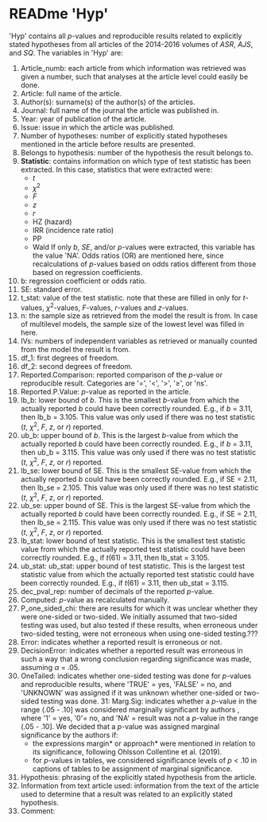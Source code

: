 # READme 'Hyp'

'Hyp' contains all *p*-values and reproducible results related to explicitly stated hypotheses from all articles of the 2014-2016 volumes of *ASR*, *AJS*, and *SQ*. The variables in 'Hyp' are:

1. Article_numb: each article from which information was retrieved was given a number, such that analyses at the article level could easily be done.
2. Article: full name of the article.
3. Author(s): surname(s) of the author(s) of the articles.
4. Journal: full name of the journal the article was published in.
5. Year: year of publication of the article.
6. Issue: issue in which the article was published.
7. Number of hypotheses: number of explicitly stated hypotheses mentioned in the article before results are presented.
8. Belongs to hypothesis: number of the hypothesis the result belongs to.
9. **Statistic**: contains information on which type of test statistic has been extracted. In this case, statistics that were extracted were:
    - *t*
    - *χ*<sup>2</sup>
    - *F*
    - *z*
    - *r*
    - HZ (hazard)
    - IRR (incidence rate ratio)
    - PP
    - Wald
If only *b*, *SE*, and/or *p*-values were extracted, this variable has the value 'NA'. Odds ratios (OR) are mentioned here, since recalculations of *p*-values based on odds ratios different from those based on regression coefficients.
10. b: regression coefficient or odds ratio.
11. SE: standard error.
12. t_stat: value of the test statistic. note that these are filled in only for  *t*-values, *χ*<sup>2</sup>-values, *F*-values, *r*-values and *z*-values.
13. n: the sample size as retrieved from the model the result is from. In case of multilevel models, the sample size of the lowest level was filled in here.
14. IVs: numbers of independent variables as retrieved or manually counted from the model the result is from.
15. df_1: first degrees of freedom.
16. df_2: second degrees of freedom.
17. Reported.Comparison: reported comparison of the *p*-value or reproducible result. Categories are '=', '<', '>', '&GreaterEqual;', or 'ns'. 
18. Reported.P.Value: *p*-value as reported in the article.
19. lb_b: lower bound of *b*. This is the smallest *b*-value from which the actually reported *b* could have been correctly rounded. E.g., if *b* = 3.11, then lb_b = 3.105. This value was only used if there was no test statistic (*t*, *χ*<sup>2</sup>, *F*, *z*, or *r*) reported.
20. ub_b: upper bound of *b*. This is the largest *b*-value from which the actually reported *b* could have been correctly rounded. E.g., if *b* = 3.11, then ub_b = 3.115. This value was only used if there was no test statistic (*t*, *χ*<sup>2</sup>, *F*, *z*, or *r*) reported.
21. lb_se: lower bound of SE. This is the smallest SE-value from which the actually reported *b* could have been correctly rounded. E.g., if SE = 2.11, then lb_se = 2.105. This value was only used if there was no test statistic (*t*, *χ*<sup>2</sup>, *F*, *z*, or *r*) reported.
22. ub_se: upper bound of SE. This is the largest SE-value from which the actually reported *b* could have been correctly rounded. E.g., if SE = 2.11, then lb_se = 2.115. This value was only used if there was no test statistic (*t*, *χ*<sup>2</sup>, *F*, *z*, or *r*) reported.
23. lb_stat: lower bound of test statistic. This is the smallest test statistic value from which the actually reported test statistic could have been correctly rounded. E.g., if *t*(61) = 3.11, then lb_stat = 3.105.
24. ub_stat: ub_stat: upper bound of test statistic. This is the largest test statistic value from which the actually reported test statistic could have been correctly rounded. E.g., if *t*(61) = 3.11, then ub_stat = 3.115.
25. dec_pval_rep: number of decimals of the reported *p*-value.
26. Computed: *p*-value as recalculated manually.
27. P_one_sided_chi: there are results for which it was unclear whether they were one-sided or two-sided. We initially assumed that two-sided testing was used, but also tested if these results, when erroneous under two-sided testing, were not erroneous when using one-sided testing.???
28.	Error: indicates whether a reported result is erroneous or not.
29. DecisionError: indicates whether a reported result was erroneous in such a way that a wrong conclusion regarding significance was made, assuming *α* = .05.
30. OneTailed: indicates whether one-sided testing was done for *p*-values and reproducible results, where 'TRUE' = yes, 'FALSE' = no, and 'UNKNOWN' was assigned if it was unknown whether one-sided or two-sided testing was done.
31: Marg.Sig: indicates whether a *p*-value in the range (.05 - .10] was considered marginally significant by authors , where '1' = yes, '0'= no, and 'NA' = result was not a *p*-value in the range (.05 - .10]. We decided that a *p*-value was assigned marginal significance by the authors if:
    - the expressions margin* or approach* were mentioned in relation to its significance, following Ohlsson Collentine et al. (2019).
    - for *p*-values in tables, we considered significance levels of *p* < .10 in captions of tables to be assignment of marginal significance. 
32. Hypothesis: phrasing of the explicitly stated hypothesis from the article.
33. Information from text article used: information from the text of the article used to determine that a result was related to an explicitly stated hypothesis.
34. Comment:
